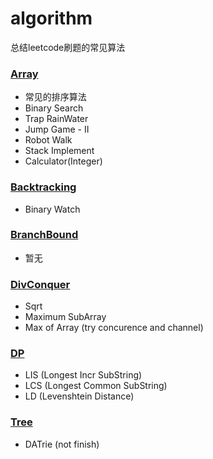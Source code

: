 # algorithm

总结leetcode刷题的常见算法

### [Array](https://github.com/yeqown/alg/tree/master/array)

* 常见的排序算法
* Binary Search
* Trap RainWater
* Jump Game - II
* Robot Walk
* Stack Implement
* Calculator(Integer)

### [Backtracking](https://github.com/yeqown/alg/tree/master/backtracking)

* Binary Watch

### [BranchBound](https://github.com/yeqown/alg/tree/master/branch_conquer)

* 暂无

### [DivConquer](https://github.com/yeqown/alg/tree/master/div_conquer)

* Sqrt
* Maximum SubArray
* Max of Array (try concurence and channel)

### [DP](https://github.com/yeqown/alg/tree/master/dp)

* LIS (Longest Incr SubString)
* LCS (Longest Common SubString)
* LD (Levenshtein Distance)


### [Tree](https://github.com/yeqown/alg/tree/master/tree)

* DATrie (not finish)